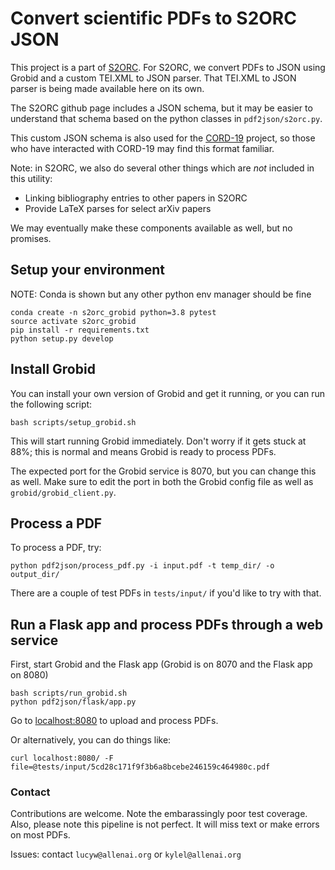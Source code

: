 # Convert scientific PDFs to S2ORC JSON

This project is a part of [S2ORC](https://github.com/allenai/s2orc). For S2ORC, we convert PDFs to JSON using Grobid and a custom TEI.XML to JSON parser. That TEI.XML to JSON parser is being made available here on its own.

The S2ORC github page includes a JSON schema, but it may be easier to understand that schema based on the python classes in `pdf2json/s2orc.py`.

This custom JSON schema is also used for the [CORD-19](https://github.com/allenai/cord19) project, so those who have interacted with CORD-19 may find this format familiar.

Note: in S2ORC, we also do several other things which are *not* included in this utility:
- Linking bibliography entries to other papers in S2ORC
- Provide LaTeX parses for select arXiv papers

We may eventually make these components available as well, but no promises.

## Setup your environment

NOTE: Conda is shown but any other python env manager should be fine

```console
conda create -n s2orc_grobid python=3.8 pytest
source activate s2orc_grobid
pip install -r requirements.txt
python setup.py develop
```

## Install Grobid

You can install your own version of Grobid and get it running, or you can run the following script:

```console
bash scripts/setup_grobid.sh
```

This will start running Grobid immediately. Don't worry if it gets stuck at 88%; this is normal and means Grobid is ready to process PDFs.

The expected port for the Grobid service is 8070, but you can change this as well. Make sure to edit the port in both the Grobid config file as well as `grobid/grobid_client.py`.


## Process a PDF

To process a PDF, try:

```console
python pdf2json/process_pdf.py -i input.pdf -t temp_dir/ -o output_dir/
```

There are a couple of test PDFs in `tests/input/` if you'd like to try with that.


## Run a Flask app and process PDFs through a web service

First, start Grobid and the Flask app (Grobid is on 8070 and the Flask app on 8080)

```console
bash scripts/run_grobid.sh
python pdf2json/flask/app.py
```

Go to [localhost:8080](localhost:8080) to upload and process PDFs.

Or alternatively, you can do things like:

```console
curl localhost:8080/ -F file=@tests/input/5cd28c171f9f3b6a8bcebe246159c464980c.pdf
```

### Contact

Contributions are welcome. Note the embarassingly poor test coverage. Also, please note this pipeline is not perfect. It will miss text or make errors on most PDFs.

Issues: contact `lucyw@allenai.org` or `kylel@allenai.org`

